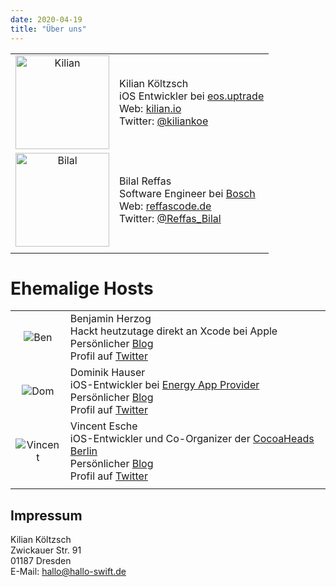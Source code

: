 ```yaml
---
date: 2020-04-19
title: "Über uns"
---
```


|||
|:---:|:---|
|<img src="/images/kilian.jpg" alt="Kilian" width="150px">|Kilian Költzsch<br>iOS Entwickler bei [eos.uptrade](https://eos-uptrade.de)<br>Web: [kilian.io](https://kilian.io)<br>Twitter: [@kiliankoe](https://twitter.com/kiliankoe)|
|<img src="/images/bilal.jpg" alt="Bilal" width="150px">|Bilal Reffas<br>Software Engineer bei [Bosch](https://www.bosch-ebike.com/)<br>Web: [reffascode.de](https:/reffascode.de)<br>Twitter: [@Reffas_Bilal](https://twitter.com/Reffas_Bilal)|
|||

# Ehemalige Hosts

|||
|:---:|:---|
|![Ben](/images/ben.jpg)|Benjamin Herzog<br>Hackt heutzutage direkt an Xcode bei Apple<br>Persönlicher [Blog](https://blog.benchr.de)<br>Profil auf [Twitter](https://twitter.com/benchr)|
|![Dom](/images/dom.jpg)|Dominik Hauser<br>iOS-Entwickler bei [Energy App Provider](http://www.energy-app-provider.com/)<br>Persönlicher [Blog](http://swiftandpainless.com/)<br>Profil auf [Twitter](https://twitter.com/swiftpainless)|
|![Vincent](/images/vincent.jpg)|Vincent Esche<br>iOS-Entwickler und Co-Organizer der [CocoaHeads Berlin](https://www.meetup.com/Cocoaheads-Berlin/)<br>Persönlicher [Blog](https://blog.definiteloops.com)<br>Profil auf [Twitter](https://twitter.com/regexident)|
|||

## Impressum

Kilian Költzsch\
Zwickauer Str. 91\
01187 Dresden\
E-Mail: hallo@hallo-swift.de
